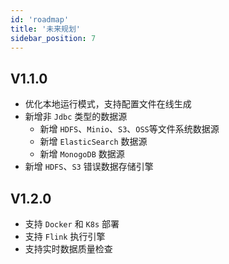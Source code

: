 ```yaml
---
id: 'roadmap'
title: '未来规划'
sidebar_position: 7
---
```

## V1.1.0
- 优化本地运行模式，支持配置文件在线生成
- 新增非 `Jdbc` 类型的数据源
    - 新增 `HDFS`、`Minio`、`S3`、`OSS`等文件系统数据源
    - 新增 `ElasticSearch` 数据源
    - 新增 `MonogoDB` 数据源
- 新增 `HDFS`、`S3` 错误数据存储引擎

## V1.2.0
- 支持 `Docker` 和 `K8s` 部署
- 支持 `Flink` 执行引擎
- 支持实时数据质量检查